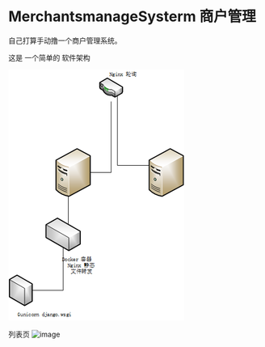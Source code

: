 # MerchantsmanageSysterm  商户管理

自己打算手动撸一个商户管理系统。

这是 一个简单的 软件架构



![image](https://github.com/superoo1/MerchantsmanageSysterm/blob/master/%E5%9F%BA%E6%9C%AC%E6%9E%B6%E6%9E%84%E5%9B%BE.png)

列表页
![image]()



